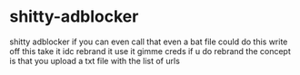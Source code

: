 # shitty-adblocker
shitty adblocker if you can even call that even a bat file could do this write off this take it idc rebrand it use it gimme creds if u do rebrand the concept is that you upload a txt file with the list of urls  
